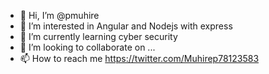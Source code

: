 - 👋 Hi, I’m @pmuhire
- 👀 I’m interested in Angular and Nodejs with express
- 🌱 I’m currently learning cyber security
- 💞️ I’m looking to collaborate on ...
- 📫 How to reach me https://twitter.com/Muhirep78123583

<!---
pmuhire/pmuhire is a ✨ special ✨ repository because its `README.md` (this file) appears on your GitHub profile.
You can click the Preview link to take a look at your changes.
--->

